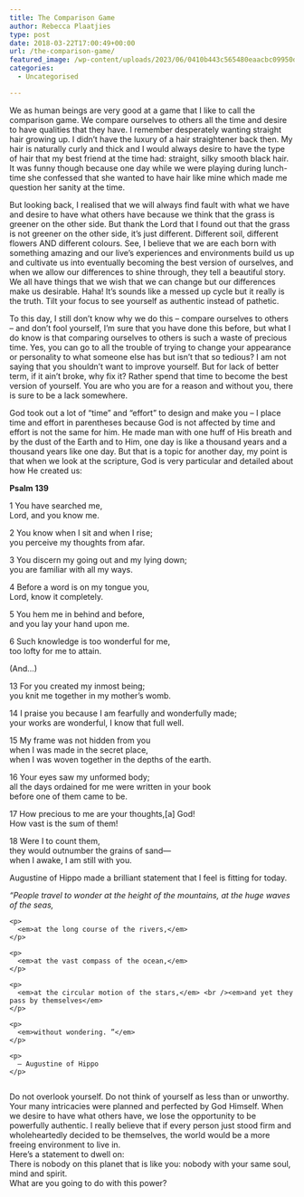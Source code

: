 ```yaml
---
title: The Comparison Game
author: Rebecca Plaatjies
type: post
date: 2018-03-22T17:00:49+00:00
url: /the-comparison-game/
featured_image: /wp-content/uploads/2023/06/0410b443c565480eaacbc09950d47377-scaled-1.jpg
categories:
  - Uncategorised

---
```

We as human beings are very good at a game that I like to call the comparison game. We compare ourselves to others all the time and desire to have qualities that they have. I remember desperately wanting straight hair growing up. I didn’t have the luxury of a hair straightener back then. My hair is naturally curly and thick and I would always desire to have the type of hair that my best friend at the time had: straight, silky smooth black hair. It was funny though because one day while we were playing during lunch-time she confessed that she wanted to have hair like mine which made me question her sanity at the time.

But looking back, I realised that we will always find fault with what we have and desire to have what others have because we think that the grass is greener on the other side. But thank the Lord that I found out that the grass is not greener on the other side, it&#8217;s just different. Different soil, different flowers AND different colours. See, I believe that we are each born with something amazing and our live&#8217;s experiences and environments build us up and cultivate us into eventually becoming the best version of ourselves, and when we allow our differences to shine through, they tell a beautiful story. We all have things that we wish that we can change but our differences make us desirable. Haha! It&#8217;s sounds like a messed up cycle but it really is the truth. Tilt your focus to see yourself as authentic instead of pathetic.

To this day, I still don’t know why we do this &#8211; compare ourselves to others &#8211; and don&#8217;t fool yourself, I&#8217;m sure that you have done this before, but what I do know is that comparing ourselves to others is such a waste of precious time. Yes, you can go to all the trouble of trying to change your appearance or personality to what someone else has but isn’t that so tedious? I am not saying that you shouldn’t want to improve yourself. But for lack of better term, if it ain’t broke, why fix it? Rather spend that time to become the best version of yourself. You are who you are for a reason and without you, there is sure to be a lack somewhere.

God took out a lot of “time” and “effort” to design and make you – I place time and effort in parentheses because God is not affected by time and effort is not the same for him. He made man with one huff of His breath and by the dust of the Earth and to Him, one day is like a thousand years and a thousand years like one day. But that is a topic for another day, my point is that when we look at the scripture, God is very particular and detailed about how He created us:

<p class="has-text-align-center">
  <strong>Psalm 139</strong>
</p>

<p class="has-text-align-center">
  1 You have searched me, <br />Lord, and you know me.
</p>

<p class="has-text-align-center">
  2 You know when I sit and when I rise; <br />you perceive my thoughts from afar.
</p>

<p class="has-text-align-center">
  3 You discern my going out and my lying down; <br />you are familiar with all my ways.
</p>

<p class="has-text-align-center">
  4 Before a word is on my tongue you, <br />Lord, know it completely.
</p>

<p class="has-text-align-center">
  5 You hem me in behind and before, <br />and you lay your hand upon me.
</p>

<p class="has-text-align-center">
  6 Such knowledge is too wonderful for me, <br />too lofty for me to attain.
</p>

<p class="has-text-align-center">
  (And&#8230;)
</p>

<p class="has-text-align-center">
  13 For you created my inmost being; <br />you knit me together in my mother’s womb.
</p>

<p class="has-text-align-center">
  14 I praise you because I am fearfully and wonderfully made; <br />your works are wonderful, I know that full well.
</p>

<p class="has-text-align-center">
  15 My frame was not hidden from you <br />when I was made in the secret place, <br />when I was woven together in the depths of the earth.
</p>

<p class="has-text-align-center">
  16 Your eyes saw my unformed body; <br />all the days ordained for me were written in your book <br />before one of them came to be.
</p>

<p class="has-text-align-center">
  17 How precious to me are your thoughts,[a] God! <br />How vast is the sum of them!
</p>

<p class="has-text-align-center">
  18 Were I to count them, <br />they would outnumber the grains of sand— <br />when I awake, I am still with you.
</p>

Augustine of Hippo made a brilliant statement that I feel is fitting for today.

<div class="wp-block-columns is-layout-flex wp-container-core-columns-is-layout-1 wp-block-columns-is-layout-flex">
  <div class="wp-block-column is-layout-flow wp-block-column-is-layout-flow">
    <p>
      <em>“People travel to wonder</em> <em>at the height of the mountains,</em> <em>at the huge waves of the seas,</em>
    </p>
    
    <p>
      <em>at the long course of the rivers,</em>
    </p>
    
    <p>
      <em>at the vast compass of the ocean,</em>
    </p>
    
    <p>
      <em>at the circular motion of the stars,</em> <br /><em>and yet they pass by themselves</em>
    </p>
    
    <p>
      <em>without wondering. ”</em>
    </p>
    
    <p>
      ― Augustine of Hippo
    </p>
  </div>
  
  <div class="wp-block-column is-layout-flow wp-block-column-is-layout-flow">
    <figure class="wp-block-image size-large"><img decoding="async" src="https://beckyplaatjies.net/wp-content/uploads/2023/06/313babf4ca404e7dbbb11461f800d716-1024x701.jpg" alt="" class="wp-image-188" /></figure>
  </div>
</div>

Do not overlook yourself. Do not think of yourself as less than or unworthy. Your many intricacies were planned and perfected by God Himself. When we desire to have what others have, we lose the opportunity to be powerfully authentic. I really believe that if every person just stood firm and wholeheartedly decided to be themselves, the world would be a more freeing environment to live in.  
Here’s a statement to dwell on:  
There is nobody on this planet that is like you: nobody with your same soul, mind and spirit.  
What are you going to do with this power?